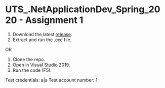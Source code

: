 # UTS_.NetApplicationDev_Spring_2020 - Assignment 1


1. Download the latest [release](https://github.com/AliMickey/UTS_.NetApplicationDev_Spring_2020/releases).
2. Extract and run the .exe file.

OR 

1. Clone the repo.
2. Open in Visual Studio 2019.
3. Run the code (F5).


Test credentials: a|a
Test account number: 1
